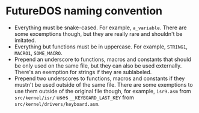 # FutureDOS naming convention
- Everything must be snake-cased. For example, `a_variable`. There are some excemptions though, but they are really rare and shouldn't be imitated.
- Everything but functions must be in uppercase. For example, `STRING1`, `MACRO1`, `SOME_MACRO`.
- Prepend an underscore to functions, macros and constants that should be only used on the same file, but they can also be used externally. There's an exemption for strings if they are sublabeled.
- Prepend two underscores to functions, macros and constants if they mustn't be used outside of the same file. There are some exemptions to use them outside of the original file though, for example, `isr9.asm` from `src/kernel/isr/` uses `__KEYBOARD_LAST_KEY` from `src/kernel/drivers/keyboard.asm`.